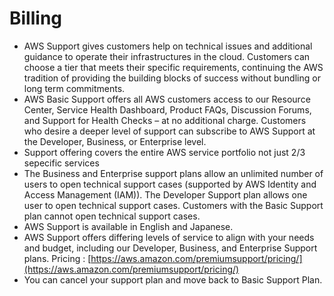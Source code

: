 # Billing

* AWS Support gives customers help on technical issues and additional guidance to operate their infrastructures in the cloud. Customers can choose a tier that meets their specific requirements, continuing the AWS tradition of providing the building blocks of success without bundling or long term commitments.
* AWS Basic Support offers all AWS customers access to our Resource Center, Service Health Dashboard, Product FAQs, Discussion Forums, and Support for Health Checks – at no additional charge. Customers who desire a deeper level of support can subscribe to AWS Support at the Developer, Business, or Enterprise level.
* Support offering covers the entire AWS service portfolio not just 2/3 sepecific services
* The Business and Enterprise support plans allow an unlimited number of users to open technical support cases \(supported by AWS Identity and Access Management \(IAM\)\). The Developer Support plan allows one user to open technical support cases. Customers with the Basic Support plan cannot open technical support cases.
* AWS Support is available in English and Japanese.
* AWS Support offers differing levels of service to align with your needs and budget, including our Developer, Business, and Enterprise Support plans. Pricing : [https://aws.amazon.com/premiumsupport/pricing/](https://aws.amazon.com/premiumsupport/pricing/)
* You can cancel your support plan and move back to Basic Support Plan.


